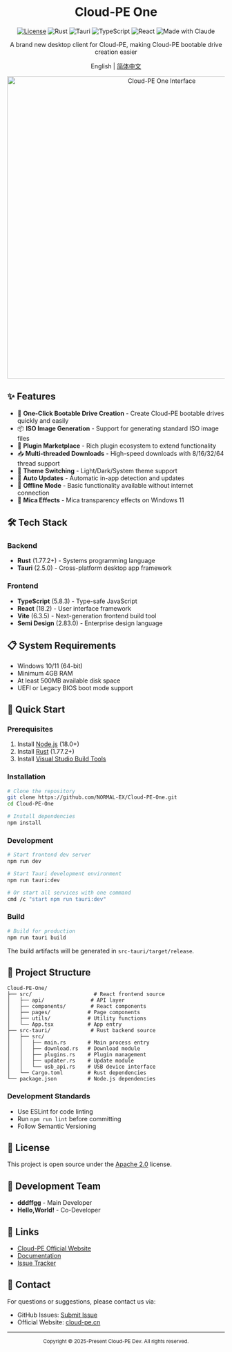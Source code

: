 <div align="center"><h1>Cloud-PE One</h1></div>

<div align="center">
  
  [![License](https://img.shields.io/badge/License-Apache%202.0-blue.svg)](LICENSE)
  ![Rust](https://img.shields.io/badge/Rust-1.77.2+-orange.svg?logo=rust)
  ![Tauri](https://img.shields.io/badge/Tauri-2.5.0-blue?logo=tauri)
  ![TypeScript](https://img.shields.io/badge/TypeScript-5.8.3-blue?logo=typescript)
  ![React](https://img.shields.io/badge/React-18.2-61dafb?logo=react)
  ![Made with Claude](https://img.shields.io/badge/Made%20with-Claude-5A67D8?logo=anthropic)
    
  <p>A brand new desktop client for Cloud-PE, making Cloud-PE bootable drive creation easier</p>
  
  English | [简体中文](README.md)
</div>

<div align="center">
  <img width="700" alt="Cloud-PE One Interface" src="https://github.com/user-attachments/assets/8be153f0-a354-4854-8232-15a807e64529" />
</div>

## ✨ Features

- 🚀 **One-Click Bootable Drive Creation** - Create Cloud-PE bootable drives quickly and easily
- 📦 **ISO Image Generation** - Support for generating standard ISO image files
- 🔌 **Plugin Marketplace** - Rich plugin ecosystem to extend functionality
- 📥 **Multi-threaded Downloads** - High-speed downloads with 8/16/32/64 thread support
- 🌙 **Theme Switching** - Light/Dark/System theme support
- 🔄 **Auto Updates** - Automatic in-app detection and updates
- 📴 **Offline Mode** - Basic functionality available without internet connection
- 🎨 **Mica Effects** - Mica transparency effects on Windows 11

## 🛠️ Tech Stack

### Backend
- **Rust** (1.77.2+) - Systems programming language
- **Tauri** (2.5.0) - Cross-platform desktop app framework

### Frontend
- **TypeScript** (5.8.3) - Type-safe JavaScript
- **React** (18.2) - User interface framework
- **Vite** (6.3.5) - Next-generation frontend build tool
- **Semi Design** (2.83.0) - Enterprise design language

## 📋 System Requirements

- Windows 10/11 (64-bit)
- Minimum 4GB RAM
- At least 500MB available disk space
- UEFI or Legacy BIOS boot mode support

## 🚀 Quick Start

### Prerequisites

1. Install [Node.js](https://nodejs.org/) (18.0+)
2. Install [Rust](https://www.rust-lang.org/) (1.77.2+)
3. Install [Visual Studio Build Tools](https://visualstudio.microsoft.com/visual-cpp-build-tools/)

### Installation

```bash
# Clone the repository
git clone https://github.com/NORMAL-EX/Cloud-PE-One.git
cd Cloud-PE-One

# Install dependencies
npm install
```

### Development

```bash
# Start frontend dev server
npm run dev

# Start Tauri development environment
npm run tauri:dev

# Or start all services with one command
cmd /c "start npm run tauri:dev"
```

### Build

```bash
# Build for production
npm run tauri build
```

The build artifacts will be generated in `src-tauri/target/release`.

## 📁 Project Structure

```
Cloud-PE-One/
├── src/                    # React frontend source
│   ├── api/               # API layer
│   ├── components/        # React components
│   ├── pages/            # Page components
│   ├── utils/            # Utility functions
│   └── App.tsx           # App entry
├── src-tauri/             # Rust backend source
│   ├── src/
│   │   ├── main.rs       # Main process entry
│   │   ├── download.rs   # Download module
│   │   ├── plugins.rs    # Plugin management
│   │   ├── updater.rs    # Update module
│   │   └── usb_api.rs    # USB device interface
│   └── Cargo.toml        # Rust dependencies
└── package.json          # Node.js dependencies
```

### Development Standards

- Use ESLint for code linting
- Run `npm run lint` before committing
- Follow Semantic Versioning

## 📄 License

This project is open source under the [Apache 2.0](LICENSE) license.

## 👥 Development Team

- **dddffgg** - Main Developer
- **Hello,World!** - Co-Developer

## 🔗 Links

- [Cloud-PE Official Website](https://cloud-pe.cn/)
- [Documentation](https://docs.cloud-pe.cn/)
- [Issue Tracker](https://github.com/NORMAL-EX/Cloud-PE-One/issues)

## 📮 Contact

For questions or suggestions, please contact us via:

- GitHub Issues: [Submit Issue](https://github.com/NORMAL-EX/Cloud-PE-One/issues)
- Official Website: [cloud-pe.cn](https://cloud-pe.cn/)

---

<div align="center">
  <sub>Copyright © 2025-Present Cloud-PE Dev. All rights reserved.</sub>

</div>
